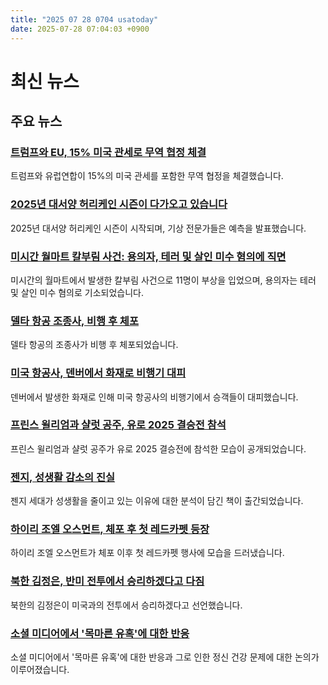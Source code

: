 ```yaml
---
title: "2025 07 28 0704 usatoday"
date: 2025-07-28 07:04:03 +0900
---
```


# 최신 뉴스
## 주요 뉴스
### [트럼프와 EU, 15% 미국 관세로 무역 협정 체결](https://www.usatoday.com/story/news/politics/2025/07/27/trump-european-union-trade-deal/85396961007/)
  트럼프와 유럽연합이 15%의 미국 관세를 포함한 무역 협정을 체결했습니다.
### [2025년 대서양 허리케인 시즌이 다가오고 있습니다](https://www.usatoday.com/story/news/weather/2025/07/27/hurricane-season-2025-forecast/85371159007/)
  2025년 대서양 허리케인 시즌이 시작되며, 기상 전문가들은 예측을 발표했습니다.
### [미시간 월마트 칼부림 사건: 용의자, 테러 및 살인 미수 혐의에 직면](https://www.usatoday.com/story/news/nation/2025/07/27/michigan-knife-attack-11-wounded-6-critically/85394576007/)
  미시간의 월마트에서 발생한 칼부림 사건으로 11명이 부상을 입었으며, 용의자는 테러 및 살인 미수 혐의로 기소되었습니다.
### [델타 항공 조종사, 비행 후 체포](https://www.usatoday.com/story/travel/2025/07/27/delta-pilot-arrested-san-francisco/85398080007/)
  델타 항공의 조종사가 비행 후 체포되었습니다.
### [미국 항공사, 덴버에서 화재로 비행기 대피](https://www.usatoday.com/story/travel/airline-news/2025/07/27/american-airlines-denver-fire-evacuation/85394960007/)
  덴버에서 발생한 화재로 인해 미국 항공사의 비행기에서 승객들이 대피했습니다.
### [프린스 윌리엄과 샬럿 공주, 유로 2025 결승전 참석](https://www.usatoday.com/story/entertainment/celebrities/2025/07/27/prince-william-princess-charlotte-euro-2025-final-photos/85396902007/)
  프린스 윌리엄과 샬럿 공주가 유로 2025 결승전에 참석한 모습이 공개되었습니다.
### [젠지, 성생활 감소의 진실](https://www.usatoday.com/story/life/health-wellness/2025/07/22/gen-z-virginity-sex-lives-book/84415109007/)
  젠지 세대가 성생활을 줄이고 있는 이유에 대한 분석이 담긴 책이 출간되었습니다.
### [하이리 조엘 오스먼트, 체포 후 첫 레드카펫 등장](https://www.usatoday.com/story/entertainment/celebrities/2025/07/26/haley-jo-osment-arrest-red-carpet-appearance/85386323007/)
  하이리 조엘 오스먼트가 체포 이후 첫 레드카펫 행사에 모습을 드러냈습니다.
### [북한 김정은, 반미 전투에서 승리하겠다고 다짐](https://www.usatoday.com/story/news/world/2025/07/27/north-koreas-kim-jong-un-us/85397529007/)
  북한의 김정은이 미국과의 전투에서 승리하겠다고 선언했습니다.
### [소셜 미디어에서 '목마른 유혹'에 대한 반응](https://www.usatoday.com/story/life/health-wellness/2025/07/27/thirst-trap-social-media-mental-health/85245611007/)
  소셜 미디어에서 '목마른 유혹'에 대한 반응과 그로 인한 정신 건강 문제에 대한 논의가 이루어졌습니다.